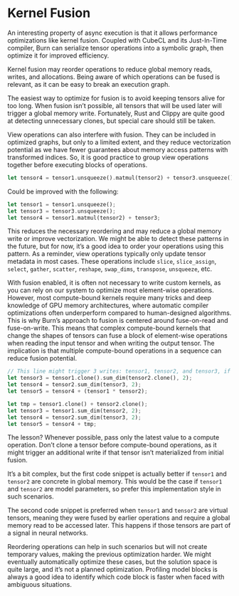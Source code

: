# Kernel Fusion

An interesting property of async execution is that it allows performance optimizations like kernel
fusion. Coupled with CubeCL and its Just-In-Time compiler, Burn can serialize tensor operations into
a symbolic graph, then optimize it for improved efficiency.

Kernel fusion may reorder operations to reduce global memory reads, writes, and allocations. Being
aware of which operations can be fused is relevant, as it can be easy to break an execution graph.

The easiest way to optimize for fusion is to avoid keeping tensors alive for too long. When fusion
isn’t possible, all tensors that will be used later will trigger a global memory write. Fortunately,
Rust and Clippy are quite good at detecting unnecessary clones, but special care should still be
taken.

View operations can also interfere with fusion. They can be included in optimized graphs, but only
to a limited extent, and they reduce vectorization potential as we have fewer guarantees about
memory access patterns with transformed indices. So, it is good practice to group view operations
together before executing blocks of operations.

```rust
let tensor4 = tensor1.unsqueeze().matmul(tensor2) + tensor3.unsqueeze();
```

Could be improved with the following:

```rust
let tensor1 = tensor1.unsqueeze();
let tensor3 = tensor3.unsqueeze();
let tensor4 = tensor1.matmul(tensor2) + tensor3;
```

This reduces the necessary reordering and may reduce a global memory write or improve vectorization.
We might be able to detect these patterns in the future, but for now, it’s a good idea to order your
operations using this pattern. As a reminder, view operations typically only update tensor metadata
in most cases. These operations include `slice`, `slice_assign`, `select`, `gather`, `scatter`,
`reshape`, `swap_dims`, `transpose`, `unsqueeze`, etc.

With fusion enabled, it is often not necessary to write custom kernels, as you can rely on our
system to optimize most element-wise operations. However, most compute-bound kernels require many
tricks and deep knowledge of GPU memory architectures, where automatic compiler optimizations often
underperform compared to human-designed algorithms. This is why Burn’s approach to fusion is
centered around fuse-on-read and fuse-on-write. This means that complex compute-bound kernels that
change the shapes of tensors can fuse a block of element-wise operations when reading the input
tensor and when writing the output tensor. The implication is that multiple compute-bound operations
in a sequence can reduce fusion potential.

```rust
// This line might trigger 3 writes: tensor1, tensor2, and tensor3, if tensor1 and tensor2 are abstract tensors.
let tensor3 = tensor1.clone().sum_dim(tensor2.clone(), 2);
let tensor4 = tensor2.sum_dim(tensor3, 2);
let tensor5 = tensor4 + (tensor1 * tensor2);
```

```rust
let tmp = tensor1.clone() + tensor2.clone();
let tensor3 = tensor1.sum_dim(tensor2, 2);
let tensor4 = tensor2.sum_dim(tensor3, 2);
let tensor5 = tensor4 + tmp;
```

The lesson? Whenever possible, pass only the latest value to a compute operation. Don’t clone a
tensor before compute-bound operations, as it might trigger an additional write if that tensor isn’t
materialized from initial fusion.

It’s a bit complex, but the first code snippet is actually better if `tensor1` and `tensor2` are
concrete in global memory. This would be the case if `tensor1` and `tensor2` are model parameters,
so prefer this implementation style in such scenarios.

The second code snippet is preferred when `tensor1` and `tensor2` are virtual tensors, meaning they
were fused by earlier operations and require a global memory read to be accessed later. This happens
if those tensors are part of a signal in neural networks.

Reordering operations can help in such scenarios but will not create temporary values, making the
previous optimization harder. We might eventually automatically optimize these cases, but the
solution space is quite large, and it’s not a planned optimization. Profiling model blocks is always
a good idea to identify which code block is faster when faced with ambiguous situations.
